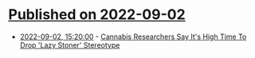 # [Published on 2022-09-02](index.md)

* [2022-09-02, 15:20:00](https://science.slashdot.org/story/22/09/02/1510234/cannabis-researchers-say-its-high-time-to-drop-lazy-stoner-stereotype?utm_source=rss1.0mainlinkanon&utm_medium=feed) - [Cannabis Researchers Say It's High Time To Drop 'Lazy Stoner' Stereotype](https://science.slashdot.org/story/22/09/02/1510234/cannabis-researchers-say-its-high-time-to-drop-lazy-stoner-stereotype?utm_source=rss1.0mainlinkanon&utm_medium=feed)

